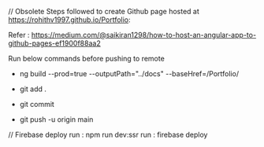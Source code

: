 // Obsolete
Steps followed to create Github page hosted at https://rohithv1997.github.io/Portfolio:

Refer : https://medium.com/@saikiran1298/how-to-host-an-angular-app-to-github-pages-ef1900f88aa2

Run below commands before pushing to remote

* ng build --prod=true --outputPath="../docs" --baseHref=/Portfolio/

* git add .

* git commit 

* git push -u origin main

// Firebase deploy
run : npm run dev:ssr
run : firebase deploy